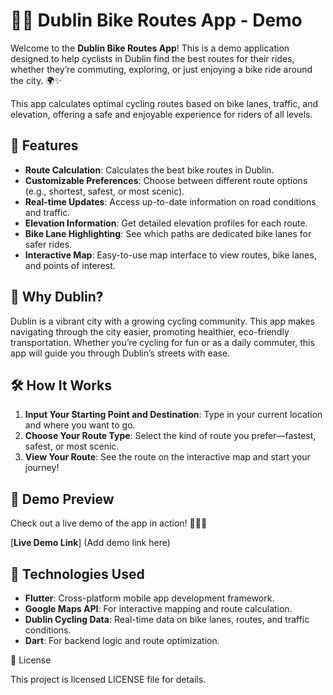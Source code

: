 # 🚴‍♂️ **Dublin Bike Routes App - Demo**

Welcome to the **Dublin Bike Routes App**! This is a demo application designed to help cyclists in Dublin find the best routes for their rides, whether they’re commuting, exploring, or just enjoying a bike ride around the city. 🌍✨

This app calculates optimal cycling routes based on bike lanes, traffic, and elevation, offering a safe and enjoyable experience for riders of all levels.

## 📝 **Features**

- **Route Calculation**: Calculates the best bike routes in Dublin.
- **Customizable Preferences**: Choose between different route options (e.g., shortest, safest, or most scenic).
- **Real-time Updates**: Access up-to-date information on road conditions and traffic.
- **Elevation Information**: Get detailed elevation profiles for each route.
- **Bike Lane Highlighting**: See which paths are dedicated bike lanes for safer rides.
- **Interactive Map**: Easy-to-use map interface to view routes, bike lanes, and points of interest.

## 🌆 **Why Dublin?**
Dublin is a vibrant city with a growing cycling community. This app makes navigating through the city easier, promoting healthier, eco-friendly transportation. Whether you’re cycling for fun or as a daily commuter, this app will guide you through Dublin’s streets with ease.

## 🛠️ **How It Works**

1. **Input Your Starting Point and Destination**: Type in your current location and where you want to go.
2. **Choose Your Route Type**: Select the kind of route you prefer—fastest, safest, or most scenic.
3. **View Your Route**: See the route on the interactive map and start your journey!

## 📱 **Demo Preview**
Check out a live demo of the app in action! 🚴‍♀️💨

[**Live Demo Link**] (Add demo link here)

## 🚀 **Technologies Used**

- **Flutter**: Cross-platform mobile app development framework.
- **Google Maps API**: For interactive mapping and route calculation.
- **Dublin Cycling Data**: Real-time data on bike lanes, routes, and traffic conditions.
- **Dart**: For backend logic and route optimization.


📜 License

This project is licensed LICENSE file for details.
